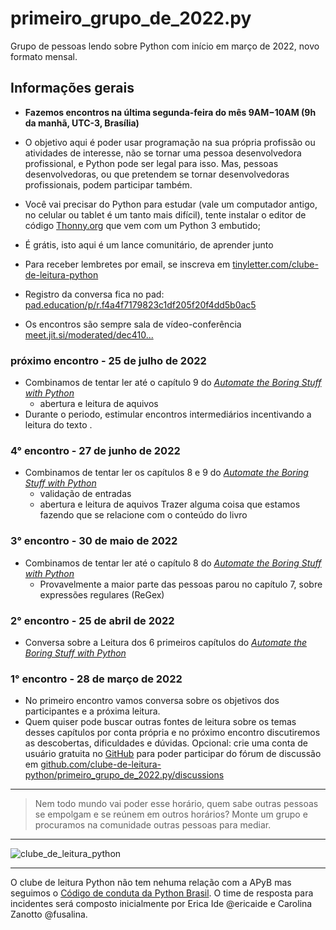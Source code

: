 # primeiro_grupo_de_2022.py

Grupo de pessoas lendo sobre Python com início em março de 2022, novo formato mensal. 

## Informações gerais

- <strong>Fazemos encontros na última segunda-feira do mês 9AM−10AM (9h da manhã, UTC-3, Brasília)</strong>

- O objetivo aqui é poder usar programação na sua própria profissão ou atividades de interesse, não se tornar uma pessoa desenvolvedora profissional, e Python pode ser legal para isso. Mas, pessoas desenvolvedoras, ou que pretendem se tornar desenvolvedoras profissionais, podem participar também.

- Você vai precisar do Python para estudar (vale um computador antigo, no celular ou tablet é um tanto mais difícil), tente instalar o editor de código [Thonny.org](https://thonny.org) que vem com um Python 3 embutido;

- É grátis, isto aqui é um lance comunitário, de aprender junto

- Para receber lembretes por email, se inscreva em [tinyletter.com/clube-de-leitura-python](https://tinyletter.com/clube-de-leitura-python)

- Registro da conversa fica no pad: [pad.education/p/r.f4a4f7179823c1df205f20f4dd5b0ac5](https://pad.education/p/r.f4a4f7179823c1df205f20f4dd5b0ac5)
 
 - Os encontros são sempre sala de vídeo-conferência [meet.jit.si/moderated/dec410...](https://meet.jit.si/moderated/de410c8016975c3aba5b6090859fe79ad5309820805ed331985014f089be9fa9)

### **próximo encontro - 25 de julho de 2022**

-   Combinamos de tentar ler até o capítulo 9 do  [*Automate the Boring Stuff with Python*](http://automatetheboringstuff.com/) 
    - abertura e leitura de aquivos
-   Durante o periodo, estimular encontros intermediários incentivando a leitura do texto . 
    

### **4° encontro  - 27 de junho de 2022**

-   Combinamos de tentar ler os capítulos 8 e 9 do  [*Automate the Boring Stuff with Python*](http://automatetheboringstuff.com/) 
    - validação de entradas
    - abertura e leitura de aquivos
    Trazer alguma coisa que estamos fazendo que se relacione com o conteúdo do livro

### **3° encontro  - 30 de maio de 2022**

 -  Combinamos de tentar ler até o capítulo 8 do  [*Automate the Boring Stuff with Python*](http://automatetheboringstuff.com/) 
    - Provavelmente a maior parte das pessoas parou no capítulo 7, sobre expressões regulares (ReGex)
    
### **2° encontro - 25 de abril de 2022**
- Conversa sobre a Leitura dos 6 primeiros capítulos do [*Automate the Boring Stuff with Python*](http://automatetheboringstuff.com/) 

### **1° encontro - 28 de março de 2022**
- No primeiro encontro vamos conversa sobre os objetivos dos participantes e a próxima leitura.
- Quem quiser pode buscar outras fontes de leitura sobre os temas desses capítulos por conta própria e no próximo encontro discutiremos as descobertas, dificuldades e dúvidas.
Opcional: crie uma conta de usuário gratuita no [GitHub](https://github.com/signup) para poder participar do fórum de discussão em [github.com/clube-de-leitura-python/primeiro_grupo_de_2022.py/discussions](https://github.com/clube-de-leitura-python/primeiro_grupo_de_2022.py/discussions)


---

> Nem todo mundo vai poder esse horário, quem sabe outras pessoas se empolgam e se reúnem em outros horários?
> Monte um grupo e procuramos na comunidade outras pessoas para mediar.

---

![clube_de_leitura_python](https://user-images.githubusercontent.com/3694604/126589139-b52c2bc0-937a-4238-b3ba-189dec5d4c64.png)

---

O clube de leitura Python não tem nehuma relação com a APyB mas seguimos o [Código de conduta da Python Brasil](https://python.org.br/cdc/). O time de resposta para incidentes será composto inicialmente por Erica Ide @ericaide e Carolina Zanotto @fusalina.
